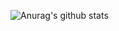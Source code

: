 
![Anurag's github stats](https://github-readme-stats.vercel.app/api?username=Hassan-Abdulbaqi)
<!---
Hassan-Abdulbaqi/Hassan-Abdulbaqi is a ✨ special ✨ repository because its `README.md` (this file) appears on your GitHub profile.
You can click the Preview link to take a look at your changes.
--->
